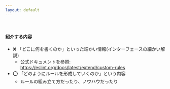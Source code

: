 ```yaml
---
layout: default
---
```


<section-title title="ESLint カスタムルールの開発" />

<div class="_bullet">

<br />

#### 紹介する内容

* ❌ 「どこに何を書くのか」といった細かい情報(インターフェースの細かい解説)
  * 公式ドキュメントを参照: https://eslint.org/docs/latest/extend/custom-rules
* ⭕️ 「どのようにルールを形成していくのか」という内容
  * ルールの組み立て方だったり、ノウハウだったり

</div>

<!-- 
はじめに、紹介する内容についてお伝えしたいのですが、実は、ESLint カスタムルール開発をどのように書くかというドキュメントが、公式から公開されています

なので、このセッションでは、「カスタムルールを書くためにはどこに何を書くのか」といったインターフェースの細かい解説を行うのではなく、「どのようにルールを形成していくのか」という、ルールの組み立て方やノウハウといったところについてお話しします。  

ちなみに、今回のセッションでは ESLint から提供されるインターフェースの細かい情報は知らなくても大丈夫ですので、そこはご安心ください。  

もし今回のセッションを聞いて、カスタムルールを実装してみたいという思う方がいらっしゃいましたら。どこに何を書くのかといった細かい部分については、是非公式ドキュメント等も参考にしていただけたらと思います。

では、実装に進みます。  
-->
